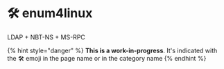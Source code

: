 # 🛠️ enum4linux

LDAP + NBT-NS + MS-RPC





{% hint style="danger" %}
**This is a work-in-progress**. It's indicated with the 🛠️ emoji in the page name or in the category name
{% endhint %}

